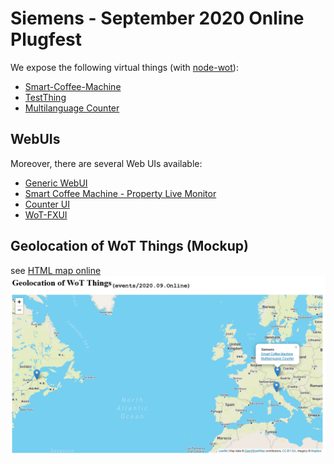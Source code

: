 # Siemens - September 2020 Online Plugfest

We expose the following virtual things (with [node-wot](https://github.com/eclipse/thingweb.node-wot/)):
* [Smart-Coffee-Machine](http://plugfest.thingweb.io:8083/smart-coffee-machine)
* [TestThing](http://plugfest.thingweb.io:8083/testthing)
* [Multilanguage Counter](http://plugfest.thingweb.io:8083/counter)

## WebUIs

Moreover, there are several Web UIs available:
* [Generic WebUI](http://plugfest.thingweb.io/webui/)
* [Smart Coffee Machine - Property Live Monitor](http://plugfest.thingweb.io/examples/smart-coffee-machine.html)
* [Counter UI](http://plugfest.thingweb.io/examples/counter.html)
* [WoT-FXUI](http://plugfest.thingweb.io:8088/test/fullscreen/default)


## Geolocation of WoT Things (Mockup)

see [HTML map online](https://htmlpreview.github.io/?https://github.com/w3c/wot-testing/blob/master/events/2020.09.Online/TDs/Siemens/geolocation-ui.html)
![Geolocation Screenshot](geolocation-ui.png "Geolocation Screenshot")